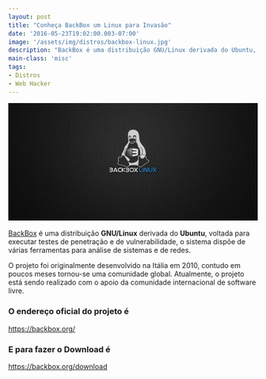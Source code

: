 ```yaml
---
layout: post
title: "Conheça BackBox um Linux para Invasão"
date: '2016-05-23T19:02:00.003-07:00'
image: '/assets/img/distros/backbox-linux.jpg'
description: "BackBox é uma distribuição GNU/Linux derivada do Ubuntu, voltada para executar testes de penetração e de vulnerabilidade"
main-class: 'misc'
tags:
- Distros
- Web Hacker
---
```


![Conheça BackBox um Linux para Invasão](/assets/img/distros/backbox-linux.jpg "Conheça BackBox um Linux para Invasão")

[BackBox](https://backbox.org/) é uma distribuição __GNU/Linux__ derivada do __Ubuntu__, voltada para executar testes de penetração e de vulnerabilidade, o sistema dispõe de várias ferramentas para análise de sistemas e de redes.

O projeto foi originalmente desenvolvido na Itália em 2010, contudo em poucos meses tornou-se uma comunidade global. Atualmente, o projeto está sendo realizado com o apoio da comunidade internacional de software livre.

### O endereço oficial do projeto é
<https://backbox.org/>

### E para fazer o Download é
<https://backbox.org/download>

<script async src="https://pagead2.googlesyndication.com/pagead/js/adsbygoogle.js"></script>

<!-- Informat -->
<ins class="adsbygoogle"
 style="display:block"
 data-ad-client="ca-pub-2838251107855362"
 data-ad-slot="2327980059"
 data-ad-format="auto"
 data-full-width-responsive="true"></ins>

<script>
(adsbygoogle = window.adsbygoogle || []).push({});
</script>

